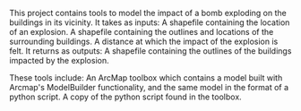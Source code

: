 This project contains tools to model the impact of a bomb exploding on the buildings in its vicinity.
It takes as inputs: 
	A shapefile containing the location of an explosion.
	A shapefile containing the outlines and locations of the surrounding buildings.
	A distance at which the impact of the explosion is felt.
It returns as outputs:
	A shapefile containing the outlines of the buildings impacted by the explosion.

These tools include:
	An ArcMap toolbox which contains a model built with Arcmap's ModelBuilder functionality, and the same model in the format of a python script.
	A copy of the python script found in the toolbox.
